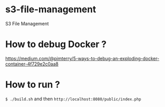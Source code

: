 # s3-file-management
S3 File Management

# How to debug Docker ?
https://medium.com/@pimterry/5-ways-to-debug-an-exploding-docker-container-4f729e2c0aa8

# How to run ?
`$ ./build.sh` and then `http://localhost:8080/public/index.php`
